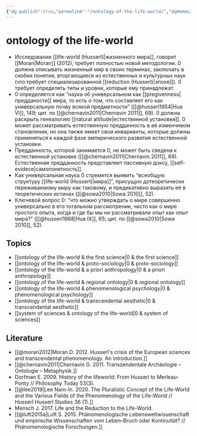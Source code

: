 ```yaml
---
{"dg-publish":true,"permalink":"/ontology-of-the-life-world/","dgHomeLink":false,"dgPassFrontmatter":false}
---
```


# ontology of the life-world
- Исследование [[life-world (Husserl)|жизненного мира]], говорит [[Moran|Moran]] (2012), требует полностью новой методологии. 0 должна описывать жизненный мир в своих терминах, заключать в скобки понятия, вторгающиеся из естественных и культурных наук (что требует специализированной [[reduction (Husserl)|эпохе]]). 0 требует определять типы и уровни, которые ему принадлежат.
- 0 определяется как “наука об универсальном как [[pregivenness|предданости]] мира, то есть о том, что составляет его как универсальную почву всякой предметности” ([[@husserl1954|Hua VI]], 149; цит. по [[@chernavin2011|Chernavin 2011]], 69). 0 должна раскрыть генеалогию [[natural attitude|естественной установки]]. 0 может рассматривать естественную предданность в её изменчивом становлении, но она также имеет свои инварианты, которые должны применяться к каждой фазе эмпирического развития естественной установки.
- Предданность, которой занимается 0, не может быть сведена к естественной установке ([[@chernavin2011|Chernavin 2011]], 69). Естественная предданность представляет пассивную доксу, [[self-evidece|самопонятность]].
- Как универсальная наука 0 стремится выявить “всеобщую структуру [[life-world (Husserl)|мира]]”, присущую дотеоретически переживаемому миру как таковому, и предикативно выразить её в теоретических истинах ([[@sowa2010|Sowa 2010]], 52).
- Ключевой вопрос 0: “что можно утверждать о мире совершенно универсально в его тотальном рассмотрении, чисто как о мире простого опыта, когда и где бы мы ни рассматривали опыт как опыт мира?” ([[@husserl1968|Hua IX]], 65; цит. по [[@sowa2010|Sowa 2010]], 52).

## Topics
- [[ontology of the life-world & the first science|0 & the first science]]
- [[ontology of the life-world & proto-sociology|0 & proto-sociology]]
- [[ontology of the life-world & a priori anthropology|0 & a priori anthropology]]
- [[ontology of the life-world & regional ontology|0 & regional ontology]]
- [[ontology of the life-world & phenomenological psychology|0 & phenomenological psychology]]
- [[ontology of the life-world & transcendental aesthetic|0 & transcendental aesthetic]]
- [[system of sciences & ontology of the life-world|0 & system of sciences]]



## Literature
- [[@moran2012|Moran D. 2012. Husserl's crisis of the European sciences and transcendental phenomenology. An introduction.]]
- [[@chernavin2011|Chernavin G. 2011. Transzendentale Archäologie – Ontologie – Metaphysik.]]
- Dorfman E. 2009. History of the lifeworld: From Husserl to Merleau-Ponty // Philosophy Today 53(3).
- [[@lee2019|Lee Nam-In. 2020. The Pluralistic Concept of the Life-World and the Various Fields of the Phenomenology of the Life-World // Husserl Husserl Studies 36 (1).]]
- Mensch J. 2017. Life and the Reduction to the Life-World.
- [[@luft2015a|Luft S. 2015. Phänomenologische Lebensweltwissenschaft und empirische Wissenschaften vom Leben–Bruch oder Kontinuität? // Phänomenologische Forschungen.]]


